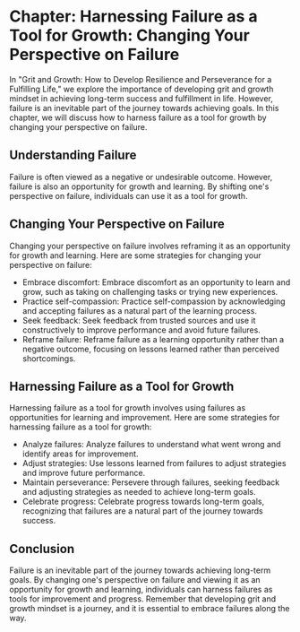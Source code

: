 Chapter: Harnessing Failure as a Tool for Growth: Changing Your Perspective on Failure
======================================================================================

In "Grit and Growth: How to Develop Resilience and Perseverance for a Fulfilling Life," we explore the importance of developing grit and growth mindset in achieving long-term success and fulfillment in life. However, failure is an inevitable part of the journey towards achieving goals. In this chapter, we will discuss how to harness failure as a tool for growth by changing your perspective on failure.

Understanding Failure
---------------------

Failure is often viewed as a negative or undesirable outcome. However, failure is also an opportunity for growth and learning. By shifting one's perspective on failure, individuals can use it as a tool for growth.

Changing Your Perspective on Failure
------------------------------------

Changing your perspective on failure involves reframing it as an opportunity for growth and learning. Here are some strategies for changing your perspective on failure:

* Embrace discomfort: Embrace discomfort as an opportunity to learn and grow, such as taking on challenging tasks or trying new experiences.
* Practice self-compassion: Practice self-compassion by acknowledging and accepting failures as a natural part of the learning process.
* Seek feedback: Seek feedback from trusted sources and use it constructively to improve performance and avoid future failures.
* Reframe failure: Reframe failure as a learning opportunity rather than a negative outcome, focusing on lessons learned rather than perceived shortcomings.

Harnessing Failure as a Tool for Growth
---------------------------------------

Harnessing failure as a tool for growth involves using failures as opportunities for learning and improvement. Here are some strategies for harnessing failure as a tool for growth:

* Analyze failures: Analyze failures to understand what went wrong and identify areas for improvement.
* Adjust strategies: Use lessons learned from failures to adjust strategies and improve future performance.
* Maintain perseverance: Persevere through failures, seeking feedback and adjusting strategies as needed to achieve long-term goals.
* Celebrate progress: Celebrate progress towards long-term goals, recognizing that failures are a natural part of the journey towards success.

Conclusion
----------

Failure is an inevitable part of the journey towards achieving long-term goals. By changing one's perspective on failure and viewing it as an opportunity for growth and learning, individuals can harness failures as tools for improvement and progress. Remember that developing grit and growth mindset is a journey, and it is essential to embrace failures along the way.
